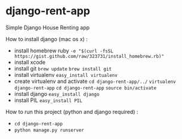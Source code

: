 django-rent-app
===============

Simple Django House Renting app


How to install django (mac os x) :
- install homebrew
	ruby `-e "$(curl -fsSL https://gist.github.com/raw/323731/install_homebrew.rb)"`
- install xcode
- install git
	`brew update`
	`brew install git`
- install virtualenv
	`easy_install virtualenv`
- create virtualenv and activate
	`cd django-rent-app/../`
	`virtualenv django-rent-app`
	`cd django-rent-app`
	`source bin/activate`
- install django
	`easy_install django`
- install PIL
	`easy_install PIL`

How to run this project (python and django required) :
- `cd django-rent-app`
- `python manage.py runserver`
